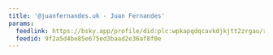 ```yaml
---
title: '@juanfernandes.uk - Juan Fernandes'
params:
  feedlink: https://bsky.app/profile/did:plc:wpkapqdqcavkdjkjtt2zrgau/rss
  feedid: 9f2a5d4be85e675ed3baad2e36af8f0e
---
```

